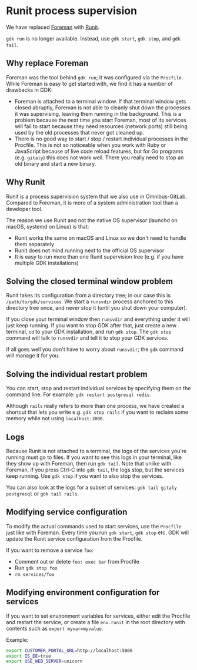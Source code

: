 # Runit process supervision

We have replaced
[Foreman](https://github.com/ddollar/foreman) with [Runit](http://smarden.org/runit/).

`gdk run` is no longer available. Instead, use `gdk start`, `gdk stop`,
and `gdk tail`.

## Why replace Foreman

Foreman was the tool behind `gdk run`; it was configured via the
`Procfile`. While Foreman is easy to get started with, we find it has a
number of drawbacks in GDK:

- Foreman is attached to a terminal window. If that terminal window
  gets closed abruptly, Foreman is not able to cleanly shut down the
  processes it was supervising, leaving them running in the
  background. This is a problem because the next time you start
  Foreman, most of its services will fail to start because they need
  resources (network ports) still being used by the old processes that
  never got cleaned up.
- There is no good way to start / stop / restart individual processes
  in the Procfile. This is not so noticeable when you work with Ruby
  or JavaScript because of live code reload features, but for Go
  programs (e.g. `gitaly`) this does not work well. There you really
  need to stop an old binary and start a new binary.

## Why Runit

Runit is a process supervision system that we also use in
Omnibus-GitLab. Compared to Foreman, it is more of a system
administration tool than a developer tool.

The reason we use Runit and not the native OS supervisor (launchd on
macOS, systemd on Linux) is that:

- Runit works the same on macOS and Linux so we don't need to handle
  them separately
- Runit does not mind running next to the official OS supervisor
- It is easy to run more than one Runit supervision tree (e.g. if you
  have multiple GDK installations)

## Solving the closed terminal window problem

Runit takes its configuration from a directory tree; in our case this is
`/path/to/gdk/services`. We start a `runsvdir` process
anchored to this directory tree once, and never stop it (until you shut
down your computer).

If you close your terminal window then `runsvdir` and everything under
it will just keep running. If you want to stop GDK after that, just
create a new terminal, `cd` to your GDK installation, and run
`gdk stop`. The `gdk stop` command will talk to `runsvdir` and tell it
to stop your GDK services.

If all goes well you don't have to worry about `runsvdir`; the `gdk`
command will manage it for you.

## Solving the individual restart problem

You can start, stop and restart individual services by specifying them
on the command line. For example: `gdk restart postgresql redis`.

Although `rails` really refers to more than one process, we have created
a shortcut that lets you write e.g. `gdk stop rails` if you want to
reclaim some memory while not using `localhost:3000`.

## Logs

Because Runit is not attached to a terminal, the logs of the services
you're running must go to files. If you want to see this logs in your
terminal, like they show up with Foreman, then run `gdk tail`. Note that
unlike with Foreman, if you press Ctrl-C into `gdk tail`, the logs stop,
but the services keep running. Use `gdk stop` if you want to also stop
the services.

You can also look at the logs for a subset of services:
`gdk tail gitaly postgresql` or `gdk tail rails`.

## Modifying service configuration

To modify the actual commands used to start services, use the `Procfile`
just like with Foreman. Every time you run `gdk start`, `gdk stop` etc.
GDK will update the Runit service configuration from the Procfile.

If you want to remove a service `foo`:

- Comment out or delete `foo: exec bar` from Procfile
- Run `gdk stop foo`
- `rm services/foo`

## Modifying environment configuration for services

If you want to set environment variables for services, either edit the
Procfile and restart the service, or create a file `env.runit` in the root directory with contents such as `export myvar=myvalue`.

Example:

```bash
export CUSTOMER_PORTAL_URL=http://localhost:5000
export IS_EE=true
export USE_WEB_SERVER=unicorn
```
